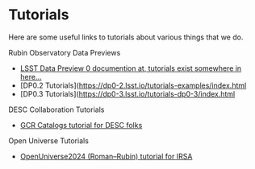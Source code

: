 # Tutorials

Here are some useful links to tutorials about various things that we do.

Rubin Observatory Data Previews
- [LSST Data Preview 0 documention at, tutorials exist somewhere in here…](https://dp0.lsst.io/index.html)
- [DP0.2 Tutorials](https://dp0-2.lsst.io/tutorials-examples/index.html
- [DP0.3 Tutorials](https://dp0-3.lsst.io/tutorials-dp0-3/index.html

DESC Collaboration Tutorials
- [GCR Catalogs tutorial for DESC folks](https://github.com/LSSTDESC/gcr-catalogs/blob/master/examples/GCRCatalogs%20Demo.ipynb)
  
Open Universe Tutorials  
- [OpenUniverse2024 (Roman–Rubin) tutorial for IRSA ](https://caltech-ipac.github.io/irsa-tutorials/tutorials/firefly/OpenUniverse2024Preview_Firefly.html)
